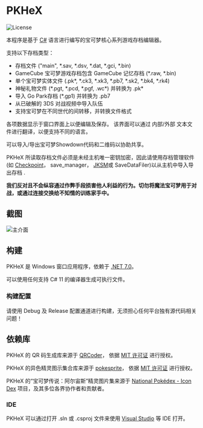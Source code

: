 PKHeX
=====
![License](https://img.shields.io/badge/License-GPLv3-blue.svg)

本程序是基于 [C#](https://zh.wikipedia.org/wiki/C♯) 语言进行编写的宝可梦核心系列游戏存档编辑器。

支持以下存档类型：
* 存档文件 ("main", \*.sav, \*.dsv, \*.dat, \*.gci, \*.bin)
* GameCube 宝可梦游戏存档包含 GameCube 记忆存档 (\*.raw, \*.bin)
* 单个宝可梦实体文件 (.pk\*, \*.ck3, \*.xk3, \*.pb7, \*.sk2, \*.bk4, \*.rk4)
* 神秘礼物文件 (\*.pgt, \*.pcd, \*.pgf, .wc\*) 并转换为 .pk\*
* 导入 Go Park存档 (\*.gp1) 并转换为 .pb7
* 从已破解的 3DS 对战视频中导入队伍
* 支持宝可梦在不同世代的间转移，并转换文件格式

各项数据显示于窗口界面上以便编辑及保存。
 该界面可以通过 内部/外部 文本文件进行翻译，以便支持不同的语言。

可以导入/导出宝可梦Showdown代码和二维码以协助共享。

PKHeX 所读取存档文件必须是未经主机唯一密钥加密，因此请使用存档管理软件(如 [Checkpoint](https://github.com/FlagBrew/Checkpoint)， save_manager， [JKSM](https://github.com/J-D-K/JKSM)或 SaveDataFiler)以从主机中导入导出存档 .

**我们反对且不会纵容通过作弊手段损害他人利益的行为。切勿将魔法宝可梦用于对战，或通过连接交换给不知情的训练家手中。**

## 截图

![主介面](https://i.imgur.com/hM8GJ4U.png)

## 构建

PKHeX 是 Windows 窗口应用程序，依赖于 [.NET 7.0](https://dotnet.microsoft.com/download/dotnet/7.0)。

可以使用任何支持 C# 11 的编译器生成可执行文件。

### 构建配置

请使用 Debug 及 Release 配置通道进行构建，无须担心任何平台独有源代码相关问题！

## 依赖库

PKHeX 的 QR 码生成库来源于 [QRCoder](https://github.com/codebude/QRCoder)， 依据 [MIT 许可证](https://github.com/codebude/QRCoder/blob/master/LICENSE.txt) 进行授权。

PKHeX 的异色精灵图示集合库来源于 [pokesprite](https://github.com/msikma/pokesprite)， 依据 [MIT 许可证](https://github.com/codebude/QRCoder/blob/master/LICENSE.txt) 进行授权。

PKHeX 的“宝可梦传说：阿尔宙斯”精灵图片集来源于 [National Pokédex - Icon Dex](https://www.deviantart.com/pikafan2000/art/National-Pokedex-Version-Delta-Icon-Dex-824897934) 项目，及其多位各界协作者和贡献者。
### IDE

PKHeX 可以通过打开 .sln 或 .csproj 文件来使用 [Visual Studio](https://visualstudio.microsoft.com/downloads/) 等 IDE 打开。
